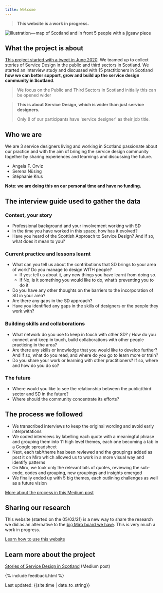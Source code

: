 ```yaml
---
title: Welcome
---
```


<blockquote class="alt">
  <p><strong>This website is a work in progress.</strong></p>
</blockquote>

![illustration — map of Scotland and in front 5 people with a jigsaw piece](/practitioner-stories/images/practionerstories-square-small.png)

## What the project is about
[This project started with a tweet in June 2020](https://medium.com/@angelaforviz/remember-that-tweet-8b36dbae82bc). We teamed up to collect stories of Service Design in the public and third sectors in Scotland. We started an interview study and discussed with 15 practitioners in Scotland **how we can better support, grow and build up the service design community in Scotland**.

> We focus on the Public and Third Sectors in Scotland initially this can be opened wider


<blockquote class="alt">
  <p><strong>This is about Service Design, which is wider than just service designers.</strong></p>
  <p>Only 8 of our participants have 'service designer' as their job title.</p>
</blockquote>

## Who we are
We are 3 service designers living and working in Scotland passionate about our practice and with the aim of bringing the service design community together by sharing experiences and learnings and discussing the future.
- Angela F. Orviz
- Serena Nüsing
- Stéphanie Krus

**Note: we are doing this on our personal time and have no funding.**

## The interview guide used to gather the data

### Context, your story
- Professional background and your involvement working with SD
- In the time you have worked in this space, how has it evolved?
- Have you heard of the Scottish Approach to Service Design? And if so, what does it mean to you?

### Current practice and lessons learnt
- What can you tell us about the contributions that SD brings to your area of work? Do you manage to design WITH people?
  - If yes: tell us about it, any new things you have learnt from doing so.
  - If No, is it something you would like to do, what’s preventing you to do it
- Do you have any other thoughts on the barriers to the incorporation of SD in your area?
- Are there any gaps in the SD approach?
- Have you identified any gaps in the skills of designers or the people they work with?

### Building skills and collaborations
- What network do you use to keep in touch with other SD? / How do you connect and keep in touch, build collaborations with other people practicing in the area?
- Are there any skills or knowledge that you would like to develop further? And if so, what do you read, and where do you go to learn more or train?
- Do you share your work or learning with other practitioners? If so, where and how do you do so?

### The future
- Where would you like to see the relationship between the public/third sector and SD in the future?
- Where should the community concentrate its efforts?

## The process we followed
- We transcribed interviews to keep the original wording and avoid early interpretations
- We coded interviews by labelling each quote with a meaningful phrase and grouping them into 11 high level themes, each one becoming a tab in a Google spreadsheet
- Next, each tab/theme has been reviewed and the groupings added as post it on Miro which allowed us to work in a more visual way and identify patterns
- On Miro, we took only the relevant bits of quotes, reviewing the sub-code, codes and grouping, new groupings and insights emerged
- We finally ended up with 5 big themes, each outlining challenges as well as a future vision

[More about the process in this Medium post](https://stphaniekrus.medium.com/practitioner-stories-ffa3120ffd7f)

## Sharing our research

This website (started on the 05/02/21) is a new way to share the research we did as an alternative to the [big Miro board we have](https://miro.com/app/board/o9J_ldOzA14=/?moveToWidget=3074457352792688587&cot=14). This is very much a work in progress.

[Learn how to use this website](/practitioner-stories/how-to)


## Learn more about the project

[Stories of Service Design in Scotland](https://practitionerstories.medium.com/stories-of-service-design-in-scotland-8f267710a2ba) (Medium post)


{% include feedback.html %}
<div>Last updated: {{site.time | date_to_string}}</div>
